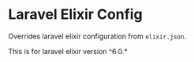 # Laravel Elixir Config

Overrides laravel elixir configuration from `elixir.json`.

This is for laravel elixir version ^6.0.*